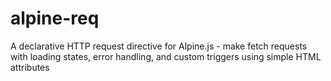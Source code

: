 # alpine-req
A declarative HTTP request directive for Alpine.js - make fetch requests with loading states, error handling, and custom triggers using simple HTML attributes
